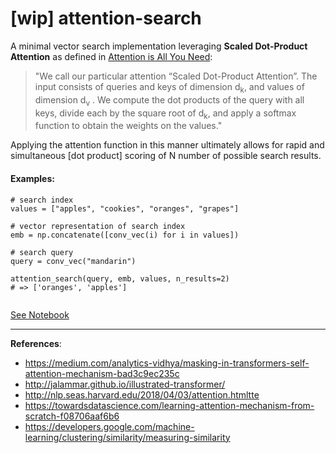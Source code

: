 # [wip] attention-search

A minimal vector search implementation leveraging **Scaled Dot-Product Attention** as defined in [Attention is All You Need](https://arxiv.org/abs/1706.03762):

> "We call our particular attention “Scaled Dot-Product Attention”. The input consists of queries and keys of dimension d<sub>k</sub>, and values of dimension d<sub>v</sub>
. We compute the dot products of the query with all keys, divide each by the square root of d<sub>k</sub>, and apply a softmax function to obtain the weights on the values."

Applying the attention function in this manner ultimately allows for rapid and simultaneous [dot product] scoring of N number of possible search results.

#### Examples:

```
# search index
values = ["apples", "cookies", "oranges", "grapes"]

# vector representation of search index
emb = np.concatenate([conv_vec(i) for i in values])

# search query
query = conv_vec("mandarin")

attention_search(query, emb, values, n_results=2)
# => ['oranges', 'apples']


```

[See Notebook](notebooks/)

---
**References**:

- https://medium.com/analytics-vidhya/masking-in-transformers-self-attention-mechanism-bad3c9ec235c
- http://jalammar.github.io/illustrated-transformer/
- http://nlp.seas.harvard.edu/2018/04/03/attention.htmltte
- https://towardsdatascience.com/learning-attention-mechanism-from-scratch-f08706aaf6b6
- https://developers.google.com/machine-learning/clustering/similarity/measuring-similarity
